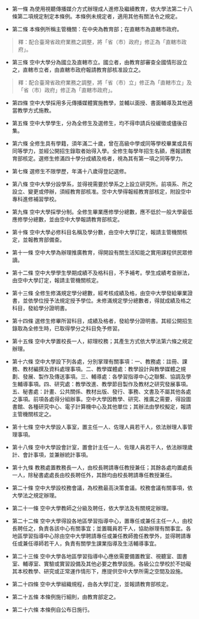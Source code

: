 * 第一條 為使用視聽傳播媒介方式辦理成人進修及繼續教育，依大學法第二十八條第二項規定制定本條例。本條例未規定者，適用其他有關法令之規定。

* 第二條 本條例所稱主管機關：在中央為教育部；在直轄市為直轄市政府。

> 釋：配合臺灣省政府業務之調整，將「省（市）政府」修正為「直轄市政府」。

* 第三條 空中大學分為國立及直轄市立。國立者，由教育部審查全國情形設立之，直轄市立者，由直轄市政府報請教育部核准設立之。

> 釋：配合臺灣省政府業務之調整，將「省（市）立」修正為「直轄市立」及「省（市）政府」修正為「直轄市政府」。

* 第四條 空中大學採用多元傳播媒體實施教學，並輔以面授、書面輔導及其他適當教學方式施教。

* 第五條 空中大學學生，分為全修生及選修生，均不得申請兵役緩徵或儘後召集。

* 第六條 全修生具有學籍，須年滿二十歲，曾在高級中學或同等學校畢業或具有同等學力，並經公開招生錄取者始得入學。全修生每學年招生名額，應報請教育部核定。選修生修滿四十學分成績及格者，視為其有第一項之同等學力。

* 第七條 選修生不限學歷，年滿十八歲得登記選修。

* 第八條 空中大學分設學系，並得視需要於學系之上設立研究所。前項系、所之設立、變更或停辦，須經教育部核准。空中大學得報經教育部核定，附設空中專科進修補習學校。

* 第九條 空中大學採學分制。全修生畢業應修學分總數，應不低於一般大學最低應修學分總數，並由空中大學報請教育部核定。

* 第十條 空中大學必修科目名稱及學分數，由空中大學訂定，報請主管機關核定，並報教育部備查。

* 第十一條 空中大學為辦理推廣教育，得開設有關生活知能之實用課程供民眾修讀。

* 第十二條 空中大學學生學期成績不及格科目，不予補考。學生成績考查辦法，由空中大學訂定，報請主管機關核定。

* 第十三條 全修生修滿規定學分總數，經考核成績及格，由空中大學發給畢業證書，並依學位授予法規定授予學位。未修滿規定學分總數者，得就成績及格之科目，發給學分證明書。

* 第十四條 選修生修畢所習科目，成績及格者，發給學分證明書。其經公開招生錄取為全修生時，已取得學分之科目免予修習。

* 第十五條 空中大學置校長一人，綜理校務；其產生方式依大學法第六條之規定辦理。

* 第十六條 空中大學設下列各處，分別掌理有關事項：一、教務處：註冊、課務、教材編撰及資料處理事項。二、教學媒體處：教學設計與教學媒體之規劃、發展、製作及傳送事項。三、輔導處：各學習指導中心之聯繫、協調及學生輔導事項。四、研究處：教學改進、教學節目製作及教材之研究發展事項。五、秘書處：計畫、公共關係、教材出版、發行、事務、文書及不屬其他各處之事項。前項各處得分組辦事。空中大學因教學、研究、推廣之需要，得設圖書館、各種研究中心、電子計算機中心及其他單位；其辦法由學校擬定，報請主管機關核定之。

* 第十七條 空中大學設人事室，置主任一人、佐理人員若干人，依法辦理人事管理事項。

* 第十八條 空中大學設會計室，置會計主任一人、佐理人員若干人，依法辦理歲計、會計事項，並兼辦統計事項。

* 第十九條 教務處置教務長一人，由校長聘請專任教授兼任；其餘各處均置處長一人，除秘書處處長由校長聘任外，其餘均由校長聘請專任教授兼任。

* 第二十條 空中大學設校務會議，為校務最高決策會議。校務會議有關事項，依大學法之規定辦理。

* 第二十一條 空中大學教師之分級及聘任，依大學法及有關規定辦理。

* 第二十二條 空中大學得設各地區學習指導中心，置專任或兼任主任一人，由校長聘任之，負責各該中心有關事宜；並置職員若干人，協助辦理有關事宜。各地區學習指導中心除由空中大學聘請專任或兼任教師擔任教學外，並得聘請專任或兼任導師若干人，負責有關學生課業指導及生活輔導事宜。

* 第二十三條 空中大學各地區學習指導中心應依需要備置教室、視聽室、圖書室、輔導室、實驗或實習設備及其他必要之教學設施。各級公立學校於不妨礙其本校教學、研究或正常運作情形下，應提供空中大學所需之空間及設施。

* 第二十四條 空中大學組織規程，由各大學訂定，並報請教育部核定。

* 第二十五條 本條例施行細則，由教育部定之。

* 第二十六條 本條例自公布日施行。

